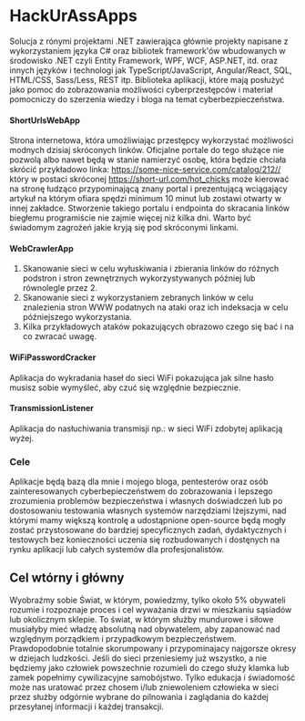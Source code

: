 # HackUrAssApps

Solucja z rónymi projektami .NET zawierająca głównie projekty napisane z wykorzystaniem języka C# oraz bibliotek framework'ów wbudowanych w środowisko .NET czyli Entity Framework, WPF, WCF, ASP.NET, itd. oraz innych języków i technologi jak TypeScript/JavaScript, Angular/React, SQL, HTML/CSS, Sass/Less, REST itp. Biblioteka aplikacji, które mają posłużyć jako pomoc do zobrazowania możliwości cyberprzestępców i materiał pomocniczy do szerzenia wiedzy i bloga na temat cyberbezpieczeństwa. 

#### ShortUrlsWebApp
 
Strona internetowa, która umożliwiając przestępcy wykorzystać możliwości modnych dzisiaj skróconych linków. Oficjalne portale do tego służące nie pozwolą albo nawet będą w stanie namierzyć osobę, która będzie chciała skrócić przykładowo linka: [https://some-nice-service.com/catalog/212/<script>try_get_keystrokes();</script>/][1]  który w postaci skróconej https://short-url.com/hot_chicks może kierować na stronę łudząco przypominającą znany portal i prezentującą wciągający artykuł na którym ofiara spędzi minimum 10 minut lub zostawi otwarty w innej zakładce. Stworzenie takiego portalu i endpointa do skracania linków biegłemu programiście nie zajmie więcej niż kilka dni. Warto być świadomym zagrożeń jakie kryją się pod skróconymi linkami.

#### WebCrawlerApp

1. Skanowanie sieci w celu wyłuskiwania i zbierania linków do różnych podstron i stron zewnętrznych wykorzystywanych później lub równolegle przez 2.
2. Skanowanie sieci z wykorzystaniem zebranych linków w celu znalezienia  stron WWW podatnych na ataki oraz ich indeksacja w celu późniejszego wykorzystania.
3. Kilka przykładowych ataków pokazujących obrazowo czego się bać i na co zwracać uwagę.

#### WiFiPasswordCracker

Aplikacja do wykradania haseł do sieci WiFi pokazująca jak silne hasło musisz sobie wymyśleć, aby czuć się względnie bezpiecznie.

#### TransmissionListener

Aplikacja do nasłuchiwania transmisji np.: w sieci WiFi zdobytej aplikacją wyżej.

### Cele

Aplikacje będą bazą dla mnie i mojego bloga, pentesterów oraz osób zainteresowanych cyberbepieczeństwem do zobrazowania i lepszego zrozumienia problemów bezpieczeństwa i własnych doświadczeń lub po dostosowaniu testowania własnych systemów narzędziami lżejszymi, nad którymi mamy większą kontrolę a udostąpnione open-source będą mogły zostać przystosowane do bardziej specyficznych zadań, dydaktycznych i testowych bez konieczności uczenia się rozbudowanych i dostęnych na rynku aplikacji lub całych systemów dla profesjonalistów. 

## Cel wtórny i główny

Wyobraźmy sobie Świat, w którym, powiedzmy, tylko około 5% obywateli rozumie i rozpoznaje proces i cel  wyważania drzwi w mieszkaniu sąsiadów lub okolicznym sklepie. To świat, w którym służby mundurowe i siłowe musiałyby mieć władzę absolutną nad obywatelem, aby zapanować nad względnym porządkiem i przypadkowym bezpieczeństwem. Prawdopodobnie totalnie skorumpowany i przypominajacy najgorsze okresy w dziejach ludzkości. Jeśli do sieci przeniesiemy już wszystko, a nie będziemy jako człowiek powszechnie rozumieli do czego służy klamka lub zamek popełnimy cywilizacyjne samobójstwo. Tylko edukacja i świadomość może nas uratować przez chosem i/lub zniewoleniem człowieka w sieci przez służby odgórnie wybrane do pilnowania i zaglądania do każdej przesyłanej informacji i każdej transakcji.

[1]: https://pagedout.institute/

